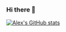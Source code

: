 ### Hi there 👋

[![Alex's GitHub stats](https://github-readme-stats.vercel.app/api?username=blessedbyjobs)](https://github.com/anuraghazra/github-readme-stats)

<!--
**blessedbyjobs/blessedbyjobs** is a ✨ _special_ ✨ repository because its `README.md` (this file) appears on your GitHub profile.

Here are some ideas to get you started:

- 🔭 I’m currently working on ...
- 🌱 I’m currently learning ...
- 👯 I’m looking to collaborate on ...
- 🤔 I’m looking for help with ...
- 💬 Ask me about ...
- 📫 How to reach me: ...
- 😄 Pronouns: ...
- ⚡ Fun fact: ...
-->
